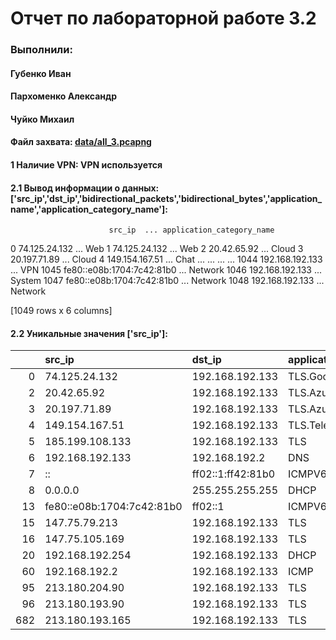 #  Отчет по лабораторной работе 3.2
### Выполнили:
 #### Губенко Иван
 #### Пархоменко Александр
 #### Чуйко Михаил

####  Файл захвата: [data/all_3.pcapng](data/all_3.pcapng)

#### 1    Наличие VPN: VPN используется

#### 2.1  Вывод информации о данных:['src_ip','dst_ip','bidirectional_packets','bidirectional_bytes','application_name','application_category_name']:
                          src_ip  ... application_category_name
0                 74.125.24.132  ...                       Web
1                 74.125.24.132  ...                       Web
2                   20.42.65.92  ...                     Cloud
3                  20.197.71.89  ...                     Cloud
4                149.154.167.51  ...                      Chat
...                         ...  ...                       ...
1044            192.168.192.133  ...                       VPN
1045  fe80::e08b:1704:7c42:81b0  ...                   Network
1046            192.168.192.133  ...                    System
1047  fe80::e08b:1704:7c42:81b0  ...                   Network
1048            192.168.192.133  ...                   Network

[1049 rows x 6 columns]

#### 2.2 Уникальные значения ['src_ip']:
 |     | src_ip                    | dst_ip            | application_name   |
|----:|:--------------------------|:------------------|:-------------------|
|   0 | 74.125.24.132             | 192.168.192.133   | TLS.Google         |
|   2 | 20.42.65.92               | 192.168.192.133   | TLS.Azure          |
|   3 | 20.197.71.89              | 192.168.192.133   | TLS.Azure          |
|   4 | 149.154.167.51            | 192.168.192.133   | TLS.Telegram       |
|   5 | 185.199.108.133           | 192.168.192.133   | TLS                |
|   6 | 192.168.192.133           | 192.168.192.2     | DNS                |
|   7 | ::                        | ff02::1:ff42:81b0 | ICMPV6             |
|   8 | 0.0.0.0                   | 255.255.255.255   | DHCP               |
|  13 | fe80::e08b:1704:7c42:81b0 | ff02::1           | ICMPV6             |
|  15 | 147.75.79.213             | 192.168.192.133   | TLS                |
|  16 | 147.75.105.169            | 192.168.192.133   | TLS                |
|  20 | 192.168.192.254           | 192.168.192.133   | DHCP               |
|  60 | 192.168.192.2             | 192.168.192.133   | ICMP               |
|  95 | 213.180.204.90            | 192.168.192.133   | TLS                |
|  96 | 213.180.193.90            | 192.168.192.133   | TLS                |
| 682 | 213.180.193.165           | 192.168.192.133   | TLS                |

